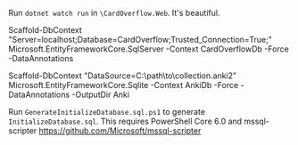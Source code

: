 Run `dotnet watch run` in `\CardOverflow.Web`. It's beautiful.

Scaffold-DbContext "Server=localhost;Database=CardOverflow;Trusted_Connection=True;" Microsoft.EntityFrameworkCore.SqlServer -Context CardOverflowDb -Force -DataAnnotations

Scaffold-DbContext "DataSource=C:\path\to\collection.anki2" Microsoft.EntityFrameworkCore.Sqlite -Context AnkiDb -Force -DataAnnotations -OutputDir Anki

Run `GenerateInitializeDatabase.sql.ps1` to generate `InitializeDatabase.sql`.
This requires PowerShell Core 6.0 and mssql-scripter https://github.com/Microsoft/mssql-scripter
